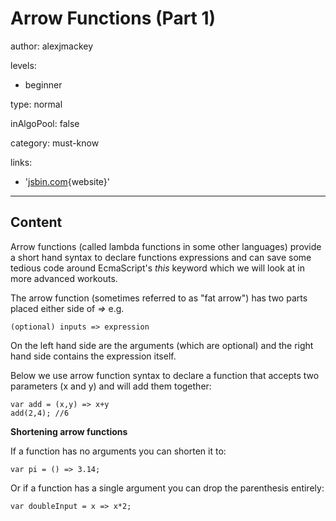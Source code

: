 # Arrow Functions (Part 1)
author: alexjmackey

levels:

  - beginner

type: normal

inAlgoPool: false

category: must-know

links:

  - '[jsbin.com](https://jsbin.com){website}'

---
## Content

Arrow functions (called lambda functions in some other languages) provide a short hand syntax to declare functions expressions and can save some tedious code around EcmaScript's *this* keyword which we will look at in more advanced workouts.

The arrow function (sometimes referred to as "fat arrow") has two parts placed either side of *=>* e.g. 
```
(optional) inputs => expression
```
 
On the left hand side are the arguments (which are optional) and the right hand side contains the expression itself.

Below we use arrow function syntax to declare a function that accepts two parameters (x and y) and will add them together:

```
var add = (x,y) => x+y
add(2,4); //6
```

**Shortening arrow functions**

If a function has no arguments you can shorten it to:
```
var pi = () => 3.14;
```

Or if a function has a single argument you can drop the parenthesis entirely:

```
var doubleInput = x => x*2;
```
